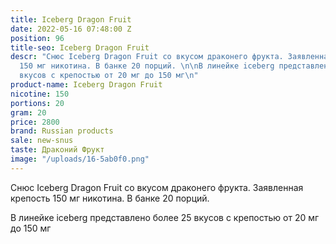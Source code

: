 ```yaml
---
title: Iceberg Dragon Fruit
date: 2022-05-16 07:48:00 Z
position: 96
title-seo: Iceberg Dragon Fruit
descr: "Снюс Iceberg Dragon Fruit со вкусом драконего фрукта. Заявленная крепость
  150 мг никотина. В банке 20 порций. \n\nВ линейке iceberg представлено более 25
  вкусов с крепостью от 20 мг до 150 мг\n"
product-name: Iceberg Dragon Fruit
nicotine: 150
portions: 20
gram: 20
price: 2800
brand: Russian products
sale: new-snus
taste: Драконий Фрукт
image: "/uploads/16-5ab0f0.png"
---
```


Снюс Iceberg Dragon Fruit со вкусом драконего фрукта. Заявленная крепость 150 мг никотина. В банке 20 порций. 

В линейке iceberg представлено более 25 вкусов с крепостью от 20 мг до 150 мг
